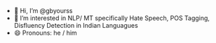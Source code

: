 - 👋 Hi, I’m @gbyourss
- 👀 I’m interested in NLP/ MT specifically Hate Speech, POS Tagging, Disfluency Detection in Indian Languagues 
- 😄 Pronouns: he / him


<!---
gbyourss/gbyourss is a ✨ special ✨ repository because its `README.md` (this file) appears on your GitHub profile.
You can click the Preview link to take a look at your changes.
--->

